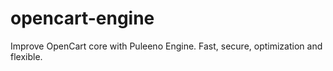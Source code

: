 # opencart-engine
Improve OpenCart core with Puleeno Engine. Fast, secure, optimization and flexible.
